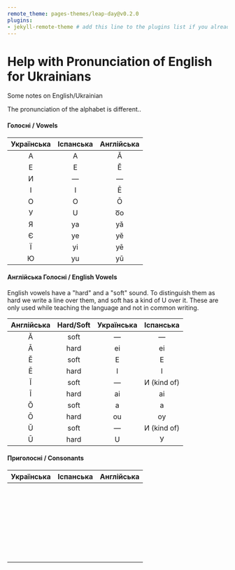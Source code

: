 ```yaml
---
remote_theme: pages-themes/leap-day@v0.2.0
plugins:
- jekyll-remote-theme # add this line to the plugins list if you already have one
---
```

# Help with Pronunciation of English for Ukrainians
Some notes on English/Ukrainian


The pronunciation of the alphabet is different..

#### Голосні / Vowels
|Українська|Іспанська|Англійська|
|:----:|:------:|:-----:|
|А|A|Ă|
|Е|E|Ĕ|
|И|—|—|
|І|I|Ē|
|О|O|Ō|
|У|U|o͞o|
|Я|ya|yă|
|Є|ye|yĕ|
|Ї|yi|yē|
|Ю|yu|yū|

#### Англійська Голосні / English Vowels
English vowels have a "hard" and a "soft" sound. To distinguish them as hard we write a line over them, and soft has a kind of U over it.  These are only used while teaching the language and not in common writing.

|Англійська|Hard/Soft|Українська|Іспанська|
|:----:|:------:|:------:|:-----:|
|Ă|soft|—|—
|Ā|hard|ei|ei
|Ĕ|soft|E|E
|Ē|hard|I|I
|Ĭ|soft|—|И (kind of)
|Ī|hard|ai|ai
|Ŏ|soft|a|a
|Ō|hard|ou|oу
|Ŭ|soft|—|И (kind of)
|Ū|hard|U|У

#### Приголосні / Consonants
|Українська|Іспанська|Англійська|
|:----:|:------:|:-----:|
||||
||||
||||
||||
||||
||||
||||
||||
||||
||||
||||
||||
||||
||||
||||
||||
||||
||||
||||
||||
||||
||||
||||
||||
||||
||||
||||
||||
||||
||||
